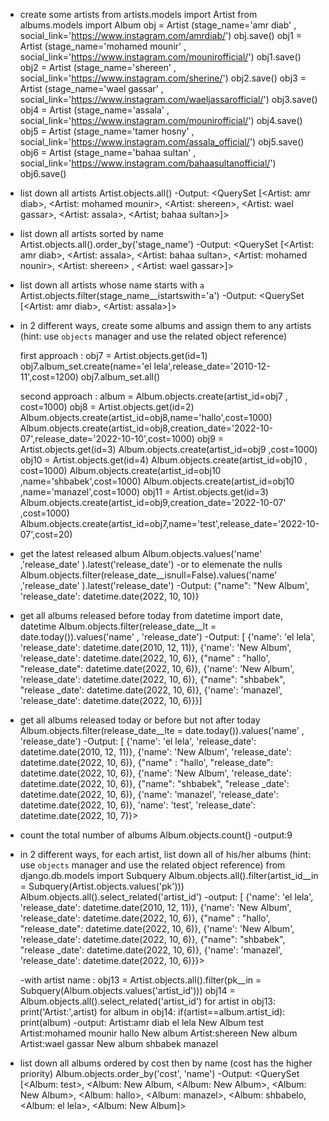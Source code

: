 * create some artists
    from artists.models import Artist
    from albums.models import Album 
    obj = Artist (stage_name='amr diab' , social_link='https://www.instagram.com/amrdiab/')
    obj.save()
    obj1 = Artist (stage_name='mohamed mounir' , social_link='https://www.instagram.com/mounirofficial/')
    obj1.save()
	obj2 = Artist (stage_name='shereen' , social_link='https://www.instagram.com/sherine/')
    obj2.save()
    obj3 = Artist (stage_name='wael gassar' , social_link='https://www.instagram.com/waeljassarofficial/')
    obj3.save()
    obj4 = Artist (stage_name='assala' , social_link='https://www.instagram.com/mounirofficial/')
    obj4.save()
    obj5 = Artist (stage_name='tamer hosny' , social_link='https://www.instagram.com/assala_official/')
    obj5.save()
    obj6 = Artist (stage_name='bahaa sultan' , social_link='https://www.instagram.com/bahaasultanofficial/')
    obj6.save()
* list down all artists
    Artist.objects.all()
        -Output:
          <QuerySet [<Artist: amr diab>, <Artist: mohamed mounir>, <Artist: shereen>, <Artist: wael gassar>, <Artist: assala>, <Artist; bahaa sultan>]>
	
* list down all artists sorted by name
    Artist.objects.all().order_by('stage_name')
        -Output:
          <QuerySet [<Artist: amr diab>, <Artist: assala>, <Artist: bahaa sultan>, <Artist: mohamed nounir>, <Artist: shereen> , <Artist: wael gassar>]> 
	
* list down all artists whose name starts with `a`
    Artist.objects.filter(stage_name__istartswith='a')
        -Output:
          <QuerySet [<Artist: amr diab>, <Artist: assala>]>

* in 2 different ways, create some albums and assign them to any artists (hint: use `objects` manager and use the related object reference)

    first approach :
        obj7 = Artist.objects.get(id=1)
        obj7.album_set.create(name='el lela',release_date='2010-12-11',cost=1200)
        obj7.album_set.all()

    second approach :
        album = Album.objects.create(artist_id=obj7 , cost=1000)
        obj8 = Artist.objects.get(id=2)
        Album.objects.create(artist_id=obj8,name='hallo',cost=1000)
        Album.objects.create(artist_id=obj8,creation_date='2022-10-07',release_date='2022-10-10',cost=1000)
        obj9 = Artist.objects.get(id=3)
        Album.objects.create(artist_id=obj9 ,cost=1000)
        obj10 = Artist.objects.get(id=4)
        Album.objects.create(artist_id=obj10 , cost=1000)
        Album.objects.create(artist_id=obj10 ,name='shbabek',cost=1000)
        Album.objects.create(artist_id=obj10 ,name='manazel',cost=1000)
        obj11 = Artist.objects.get(id=3)
        Album.objects.create(artist_id=obj9,creation_date='2022-10-07' ,cost=1000)
        Album.objects.create(artist_id=obj7,name='test',release_date='2022-10-07',cost=20)

* get the latest released album
    Album.objects.values('name' ,'release_date' ).latest('release_date')
    -or to elemenate the nulls
    Album.objects.filter(release_date__isnull=False).values('name' ,'release_date' ).latest('release_date')
    -Output:
        {"name": "New Album', 'release_date': datetime.date(2022, 10, 10)}
           
* get all albums released before today
    from datetime import date, datetime
    Album.objects.filter(release_date__lt = date.today()).values('name' , 'release_date')
        -Output:
          [
          {'name': 'el lela', 'release_date': datetime.date(2010, 12, 11)}, 
          {'name': 'New Album', 'release_date': datetime.date(2022, 10, 6)}, 
          {"name" : "hallo', "release_date": datetime.date(2022, 10, 6)}, 
          {'name': 'New Album', 'release_date': datetime.date(2022, 10, 6)},
          {"name": "shbabek", "release _date': datetime.date(2022, 10, 6)}, 
          {'name': 'manazel', 'release_date': datetime.date(2022, 10, 6)}}]
          
* get all albums released today or before but not after today
    Album.objects.filter(release_date__lte = date.today()).values('name' , 'release_date')
        -Output:
          [
          {'name': 'el lela', 'release_date': datetime.date(2010, 12, 11)}, 
          {'name': 'New Album', 'release_date': datetime.date(2022, 10, 6)}, 
          {"name" : "hallo', "release_date": datetime.date(2022, 10, 6)}, 
          {'name': 'New Album', 'release_date': datetime.date(2022, 10, 6)},
          {"name": "shbabek", "release _date': datetime.date(2022, 10, 6)}, 
          {'name': 'manazel', 'release_date': datetime.date(2022, 10, 6)},
           'name': 'test', 'release_date': datetime.date(2022, 10, 7)}>

* count the total number of albums
    Album.objects.count()
        -output:9

* in 2 different ways, for each artist, list down all of his/her albums (hint: use `objects` manager and use the related object reference)
    from django.db.models import Subquery
    Album.objects.all().filter(artist_id__in = Subquery(Artist.objects.values('pk')))
    Album.objects.all().select_related('artist_id')
        -output:
        [
        {'name': 'el lela', 'release_date': datetime.date(2010, 12, 11)}, 
        {'name': 'New Album', 'release_date': datetime.date(2022, 10, 6)}, 
        {"name" : "hallo', "release_date": datetime.date(2022, 10, 6)}, 
        {'name': 'New Album', 'release_date': datetime.date(2022, 10, 6)},
        {"name": "shbabek", "release _date': datetime.date(2022, 10, 6)}, 
        {'name': 'manazel', 'release_date': datetime.date(2022, 10, 6)}}>

    -with artist name :
    obj13 = Artist.objects.all().filter(pk__in = Subquery(Album.objects.values('artist_id')))
    obj14 = Album.objects.all().select_related('artist_id')
    for artist in obj13:
        print('Artist:',artist)
        for album in obj14:
            if(artist==album.artist_id):
                print(album)
    -output:
    Artist:amr diab
    el lela 
    New Album
    test
    Artist:mohamed mounir
    hallo
    New album
    Artist:shereen
    New album
    Artist:wael gassar
    New album
    shbabek
    manazel
          
* list down all albums ordered by cost then by name (cost has the higher priority)
    Album.objects.order_by('cost', 'name')
    -Output:
      <QuerySet [<Album: test>, <Album: New Album, <Album: New Album>, <Album: New Album>, <Album: hallo>, 
      <Album: manazel>, <Album: shbabelo, <Album: el lela>, <Album: New Album]>
 
